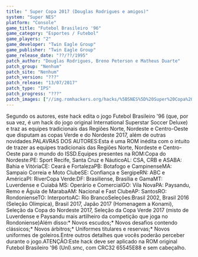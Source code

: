 ```yaml
---
title: " Super Copa 2017 (Douglas Rodrigues e amigos)"
system: "Super NES"
platform: "Console"
game_title: "Futebol Brasileiro '96"
game_category: "Esportes / Futebol"
game_players: "2"
game_developer: "Twin Eagle Group"
game_publisher: "Twin Eagle Group"
game_release_date: "??/??/1995"
patch_author: "Douglas Rodrigues, Breno Peterson e Matheus Duarte"
patch_group: "Nenhum"
patch_site: "Nenhum"
patch_version: "???"
patch_release: "13/07/2017"
patch_type: "IPS"
patch_progress: "???"
patch_images: ["//img.romhackers.org/hacks/%5BSNES%5D%20Super%20Copa%202017%20-%20Douglas%20Rodrigues%20e%20amigos%20-%201.png","//img.romhackers.org/hacks/%5BSNES%5D%20Super%20Copa%202017%20-%20Douglas%20Rodrigues%20e%20amigos%20-%202.png","//img.romhackers.org/hacks/%5BSNES%5D%20Super%20Copa%202017%20-%20Douglas%20Rodrigues%20e%20amigos%20-%203.png"]
---
```

Segundo os autores, este hack edita o jogo Futebol Brasileiro '96 (que, por sua vez, é um hack do jogo original International Superstar Soccer Deluxe) e traz as equipes tradicionais das Regiões Norte, Nordeste e Centro-Oeste que disputam as copas Verde e do Nordeste 2017, além de outras novidades.PALAVRAS DOS AUTORES:Esta é uma ROM inédita com o intuito de trazer as equipes tradicionais das Regiões Norte, Nordeste e Centro-Oeste para o mundo do ISSD.Equipes presentes na ROM:Copa do Nordeste:PE: Sport Recife, Santa Cruz e NáuticoAL: CSA, CRB e ASABA: Bahia e VitóriaCE: Ceará e FortalezaPB: Botafogo e CampinenseMA: Sampaio Correia e Moto ClubeSE: Confiança e SergipeRN: ABC e AméricaPI: RiverCopa Verde:DF: Brasiliense, Brasília e GamaMT: Luverdense e Cuiabá MS: Operário e ComercialGO: Vila NovaPA: Paysandu, Remo e Águia de MarabaAM: Nacional e Fast ClubeAP: SantosRO: RondonienseTO: InterportoAC: Rio BrancoSeleções:Brasil 2002, Brasil 2016 (Seleção Olímpica), Brasil 2017, Japão 2017 (Homenagem a Konami), Seleção da Copa do Nordeste 2017, Seleção da Copa Verde 2017 (misto de Luverdense e Paysandu mais artilheiro da competição que joga no Rondoniense)Além disso:* Novos escudos;* Novos desafios contendo clássicos;* Novos árbitros;* Uniformes titulares e reservas;* Novos uniformes de goleiros.Entre outros detalhes que vocês poderão perceber durante o jogo.ATENÇÃO:Este hack deve ser aplicado na ROM original Futebol Brasileiro '96 (Unl).smc, com CRC32 65545E88 e sem cabeçalho.